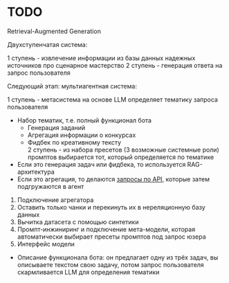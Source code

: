 # TODO

Retrieval-Augmented Generation

Двухступенчатая система: 

1 ступень - извлечение информации из базы данных надежных источников про сценарное мастерство
2 ступень - генерация ответа на запрос пользователя

Следующий этап: мультиагентная система: 

1 ступень - метасистема на основе LLM определяет тематику запроса пользователя
  - Набор тематик, т.е. полный функционал бота
    - Генерация заданий
    - Агрегация информации о конкурсах
    - Фидбек по креативному тексту  
2 ступень - из набора пресетов (3 возможные системные роли) промптов выбирается тот, который определяется по тематике
  - Если это генерация задач или фидбека, то используется RAG-архитектура
  - Если это агрегация, то делаются [запросы по API](https://github.com/vifirsanova/xFC-LLM), которые затем подгружаются в агент

1. Подключение агрегатора
2. Оставить только чанки и перекинуть их в нереляционную базу данных
4. Вычитка датасета с помощью синтетики
5. Промпт-инжиниринг и подключение мета-модели, которая автоматически выбирает пресеты промптов под запрос юзера
6. Интерфейс модели
  - Описание функционала бота: он предлагает одну из трёх задач, вы описываете текстом свою задачу, потом запрос пользователя скармливается LLM для определения тематики
